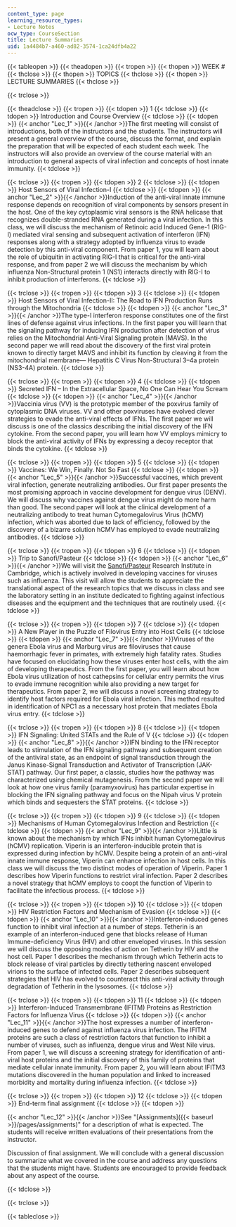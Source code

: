 ```yaml
---
content_type: page
learning_resource_types:
- Lecture Notes
ocw_type: CourseSection
title: Lecture Summaries
uid: 1a4484b7-a460-ad82-3574-1ca24dfb4a22
---
```


{{< tableopen >}}
{{< theadopen >}}
{{< tropen >}}
{{< thopen >}}
WEEK #
{{< thclose >}}
{{< thopen >}}
TOPICS
{{< thclose >}}
{{< thopen >}}
LECTURE SUMMARIES
{{< thclose >}}

{{< trclose >}}

{{< theadclose >}}
{{< tropen >}}
{{< tdopen >}}
1
{{< tdclose >}}
{{< tdopen >}}
Introduction and Course Overview
{{< tdclose >}}
{{< tdopen >}}
{{< anchor "Lec_1" >}}{{< /anchor >}}The first meeting will consist of introductions, both of the instructors and the students. The instructors will present a general overview of the course, discuss the format, and explain the preparation that will be expected of each student each week. The instructors will also provide an overview of the course material with an introduction to general aspects of viral infection and concepts of host innate immunity.
{{< tdclose >}}

{{< trclose >}}
{{< tropen >}}
{{< tdopen >}}
2
{{< tdclose >}}
{{< tdopen >}}
Host Sensors of Viral Infection-I
{{< tdclose >}}
{{< tdopen >}}
{{< anchor "Lec_2" >}}{{< /anchor >}}Induction of the anti-viral innate immune response depends on recognition of viral components by sensors present in the host. One of the key cytoplasmic viral sensors is the RNA helicase that recognizes double-stranded RNA generated during a viral infection. In this class, we will discuss the mechanism of Retinoic acid Induced Gene-1 (RIG-I) mediated viral sensing and subsequent activation of interferon (IFN) responses along with a strategy adopted by influenza virus to evade detection by this anti-viral component. From paper 1, you will learn about the role of ubiquitin in activating RIG-I that is critical for the anti-viral response, and from paper 2 we will discuss the mechanism by which influenza Non-Structural protein 1 (NS1) interacts directly with RIG-I to inhibit production of interferons.
{{< tdclose >}}

{{< trclose >}}
{{< tropen >}}
{{< tdopen >}}
3
{{< tdclose >}}
{{< tdopen >}}
Host Sensors of Viral Infection-II: The Road to IFN Production Runs through the Mitochondria
{{< tdclose >}}
{{< tdopen >}}
{{< anchor "Lec_3" >}}{{< /anchor >}}The type-I interferon response constitutes one of the first lines of defense against virus infections. In the first paper you will learn that the signaling pathway for inducing IFN production after detection of virus relies on the Mitochondrial Anti-Viral Signaling protein (MAVS). In the second paper we will read about the discovery of the first viral protein known to directly target MAVS and inhibit its function by cleaving it from the mitochondrial membrane— Hepatitis C Virus Non-Structural 3–4a protein (NS3-4A) protein.
{{< tdclose >}}

{{< trclose >}}
{{< tropen >}}
{{< tdopen >}}
4
{{< tdclose >}}
{{< tdopen >}}
Secreted IFN – In the Extracellular Space, No One Can Hear You Scream
{{< tdclose >}}
{{< tdopen >}}
{{< anchor "Lec_4" >}}{{< /anchor >}}Vaccinia virus (VV) is the prototypic member of the poxvirus family of cytoplasmic DNA viruses. VV and other poxviruses have evolved clever strategies to evade the anti-viral effects of IFNs. The first paper we will discuss is one of the classics describing the initial discovery of the IFN cytokine. From the second paper, you will learn how VV employs mimicry to block the anti-viral activity of IFNs by expressing a decoy receptor that binds the cytokine.
{{< tdclose >}}

{{< trclose >}}
{{< tropen >}}
{{< tdopen >}}
5
{{< tdclose >}}
{{< tdopen >}}
Vaccines: We Win, Finally. Not So Fast
{{< tdclose >}}
{{< tdopen >}}
{{< anchor "Lec_5" >}}{{< /anchor >}}Successful vaccines, which prevent viral infection, generate neutralizing antibodies. Our first paper presents the most promising approach in vaccine development for dengue virus (DENV). We will discuss why vaccines against dengue virus might do more harm than good. The second paper will look at the clinical development of a neutralizing antibody to treat human Cytomegalovirus Virus (hCMV) infection, which was aborted due to lack of efficiency, followed by the discovery of a bizarre solution hCMV has employed to evade neutralizing antibodies.
{{< tdclose >}}

{{< trclose >}}
{{< tropen >}}
{{< tdopen >}}
6
{{< tdclose >}}
{{< tdopen >}}
Trip to Sanofi/Pasteur
{{< tdclose >}}
{{< tdopen >}}
{{< anchor "Lec_6" >}}{{< /anchor >}}We will visit the [Sanofi/Pasteur](http://www.sanofipasteur.us/) Research Institute in Cambridge, which is actively involved in developing vaccines for viruses such as influenza. This visit will allow the students to appreciate the translational aspect of the research topics that we discuss in class and see the laboratory setting in an institute dedicated to fighting against infectious diseases and the equipment and the techniques that are routinely used.
{{< tdclose >}}

{{< trclose >}}
{{< tropen >}}
{{< tdopen >}}
7
{{< tdclose >}}
{{< tdopen >}}
A New Player in the Puzzle of Filovirus Entry into Host Cells
{{< tdclose >}}
{{< tdopen >}}
{{< anchor "Lec_7" >}}{{< /anchor >}}Viruses of the genera Ebola virus and Marburg virus are filoviruses that cause haemorrhagic fever in primates, with extremely high fatality rates. Studies have focused on elucidating how these viruses enter host cells, with the aim of developing therapeutics. From the first paper, you will learn about how Ebola virus utilization of host cathepsins for cellular entry permits the virus to evade immune recognition while also providing a new target for therapeutics. From paper 2, we will discuss a novel screening strategy to identify host factors required for Ebola viral infection. This method resulted in identification of NPC1 as a necessary host protein that mediates Ebola virus entry.
{{< tdclose >}}

{{< trclose >}}
{{< tropen >}}
{{< tdopen >}}
8
{{< tdclose >}}
{{< tdopen >}}
IFN Signaling: United STATs and the Rule of V
{{< tdclose >}}
{{< tdopen >}}
{{< anchor "Lec_8" >}}{{< /anchor >}}IFN binding to the IFN receptor leads to stimulation of the IFN signaling pathway and subsequent creation of the antiviral state, as an endpoint of signal transduction through the Janus Kinase-Signal Transduction and Activator of Transcription (JAK-STAT) pathway. Our first paper, a classic, studies how the pathway was characterized using chemical mutagenesis. From the second paper we will look at how one virus family (paramyxovirus) has particular expertise in blocking the IFN signaling pathway and focus on the Nipah virus V protein which binds and sequesters the STAT proteins.
{{< tdclose >}}

{{< trclose >}}
{{< tropen >}}
{{< tdopen >}}
9
{{< tdclose >}}
{{< tdopen >}}
Mechanisms of Human Cytomegalovirus Infection and Restriction
{{< tdclose >}}
{{< tdopen >}}
{{< anchor "Lec_9" >}}{{< /anchor >}}Little is known about the mechanism by which IFNs inhibit human Cytomegalovirus (hCMV) replication. Viperin is an interferon-inducible protein that is expressed during infection by hCMV. Despite being a protein of an anti-viral innate immune response, Viperin can enhance infection in host cells. In this class we will discuss the two distinct modes of operation of Viperin. Paper 1 describes how Viperin functions to restrict viral infection. Paper 2 describes a novel strategy that hCMV employs to coopt the function of Viperin to facilitate the infectious process.
{{< tdclose >}}

{{< trclose >}}
{{< tropen >}}
{{< tdopen >}}
10
{{< tdclose >}}
{{< tdopen >}}
HIV Restriction Factors and Mechanism of Evasion
{{< tdclose >}}
{{< tdopen >}}
{{< anchor "Lec_10" >}}{{< /anchor >}}Interferon-induced genes function to inhibit viral infection at a number of steps. Tetherin is an example of an interferon-induced gene that blocks release of Human Immune-deficiency Virus (HIV) and other enveloped viruses. In this session we will discuss the opposing modes of action on Tetherin by HIV and the host cell. Paper 1 describes the mechanism through which Tetherin acts to block release of viral particles by directly tethering nascent enveloped virions to the surface of infected cells. Paper 2 describes subsequent strategies that HIV has evolved to counteract this anti-viral activity through degradation of Tetherin in the lysosomes.
{{< tdclose >}}

{{< trclose >}}
{{< tropen >}}
{{< tdopen >}}
11
{{< tdclose >}}
{{< tdopen >}}
Interferon-Induced Transmembrane (IFITM) Proteins as Restriction Factors for Influenza Virus
{{< tdclose >}}
{{< tdopen >}}
{{< anchor "Lec_11" >}}{{< /anchor >}}The host expresses a number of interferon-induced genes to defend against influenza virus infection. The IFITM proteins are such a class of restriction factors that function to inhibit a number of viruses, such as influenza, dengue virus and West Nile virus. From paper 1, we will discuss a screening strategy for identification of anti-viral host proteins and the initial discovery of this family of proteins that mediate cellular innate immunity. From paper 2, you will learn about IFITM3 mutations discovered in the human population and linked to increased morbidity and mortality during influenza infection.
{{< tdclose >}}

{{< trclose >}}
{{< tropen >}}
{{< tdopen >}}
12
{{< tdclose >}}
{{< tdopen >}}
End-term final assignment
{{< tdclose >}}
{{< tdopen >}}


{{< anchor "Lec_12" >}}{{< /anchor >}}See "[Assignments]({{< baseurl >}}/pages/assignments)" for a description of what is expected. The students will receive written evaluations of their presentations from the instructor.

Discussion of final assignment. We will conclude with a general discussion to summarize what we covered in the course and address any questions that the students might have. Students are encouraged to provide feedback about any aspect of the course.


{{< tdclose >}}

{{< trclose >}}

{{< tableclose >}}